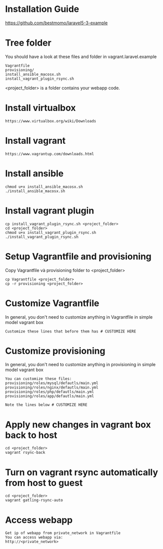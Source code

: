 # Installation Guide
https://github.com/bestmomo/laravel5-3-example

# Tree folder
You should have a look at these files and folder in vagrant.laravel.example
```
Vagrantfile
provisioning/
install_ansible_macosx.sh
install_vagrant_plugin_rsync.sh
```
<project_folder> is a folder contains your webapp code.

# Install virtualbox
```
https://www.virtualbox.org/wiki/Downloads
```

# Install vagrant
```
https://www.vagrantup.com/downloads.html
```

# Install ansible
```
chmod u+x install_ansible_macosx.sh
./install_ansible_macosx.sh
```

# Install vagrant plugin
```
cp install_vagrant_plugin_rsync.sh <project_folder>
cd <project_folder>
chmod u+x install_vagrant_plugin_rsync.sh
./install_vagrant_plugin_rsync.sh
```

# Setup Vagrantfile and provisioning
Copy Vagrantfile và provisioning folder to <project_folder>
```
cp Vagrantfile <project_folder>
cp -r provisioning <project_folder>
```

# Customize Vagrantfile
In general, you don't need to customize anything in Vagrantfile in simple model vagrant box
```
Customize these lines that before them has # CUSTOMIZE HERE
```

# Customize provisioning
In general, you don't need to customize anything in provisioning in simple model vagrant box
```
You can customize these files:
provisioning/roles/mysql/defautls/main.yml
provisioning/roles/nginx/defautls/main.yml
provisioning/roles/php/defautls/main.yml
provisioning/roles/app/defautls/main.yml

Note the lines below # CUSTOMIZE HERE
```

# Apply new changes in vagrant box back to host
```
cd <project_folder>
vagrant rsync-back
```

# Turn on vagrant rsync automatically from host to guest
```
cd <project_folder>
vagrant gatling-rsync-auto
```

# Access webapp
```
Get ip of webapp from private_network in Vagrantfile
You can access webapp via:
http://<private_network>
```
